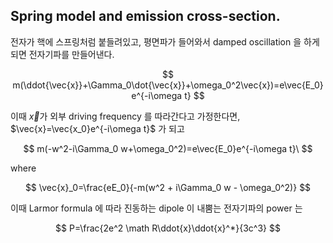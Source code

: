 ## Spring model and emission cross-section.

전자가 핵에 스프링처럼 붙들려있고, 평면파가 들어와서 damped oscillation 을 하게 되면 전자기파를 만들어낸다.

$$
m(\ddot{\vec{x}}+\Gamma_0\dot{\vec{x}}+\omega_0^2\vec{x})=e\vec{E_0}e^{-i\omega t}
$$

이때 $\vec{x}$가 외부 driving frequency 를 따라간다고 가정한다면, $\vec{x}=\vec{x_0}e^{-i\omega t}$ 가 되고

$$
m(-w^2-i\Gamma_0 w+\omega_0^2)=e\vec{E_0}e^{-i\omega t}\
$$

where

$$
\vec{x}_0=\frac{eE_0}{-m(w^2 + i\Gamma_0 w - \omega_0^2)}
$$

이때 Larmor formula 에 따라 진동하는 dipole 이 내뿜는 전자기파의 power 는

$$
P=\frac{2e^2 \math R\ddot{x}\ddot{x}^*}{3c^3}
$$